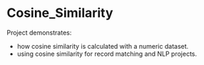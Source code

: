 # Cosine_Similarity

Project demonstrates:
- how cosine similarity is calculated with a numeric dataset.
- using cosine similarity for record matching and NLP projects.
